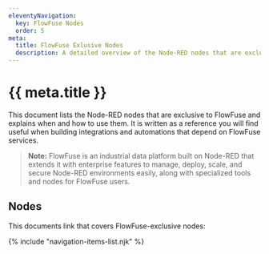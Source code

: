 ```yaml
---
eleventyNavigation:
  key: FlowFuse Nodes
  order: 5
meta:
  title: FlowFuse Exlusive Nodes
  description: A detailed overview of the Node-RED nodes that are exclusive to FlowFuse, including their purpose, usage, and benefits for building integrations and automations.
---
```


# {{ meta.title }}

This document lists the Node-RED nodes that are exclusive to FlowFuse and explains when and how to use them. It is written as a reference you will find useful when building integrations and automations that depend on FlowFuse services.

> **Note:** FlowFuse is an industrial data platform built on Node-RED that extends it with enterprise features to manage, deploy, scale, and secure Node-RED environments easily, along with specialized tools and nodes for FlowFuse users.

## Nodes

This documents link that covers FlowFuse-exclusive nodes:

{% include "navigation-items-list.njk" %}